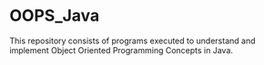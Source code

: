 # OOPS_Java

This repository consists of programs 
executed to understand and implement
Object Oriented Programming Concepts
in Java.